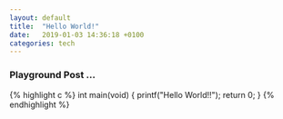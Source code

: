 ```yaml
---
layout: default
title:  "Hello World!"
date:   2019-01-03 14:36:18 +0100
categories: tech
---
```


### **Playground Post ...**
{% highlight c %}
int main(void)
{
    printf("Hello World!!");
    return 0;
}
{% endhighlight %}


